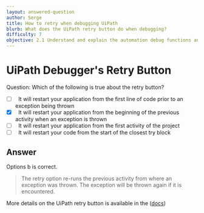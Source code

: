 ```yaml
---
layout: answered-question
author: Serge
title: How to retry when debugging UiPath
blurb: What does the UiPath retry button do when debugging?
difficulty: 7
objective: 2.1 Understand and explain the automation debug functions and usage such as breakpoints
---
```


<h1>UiPath Debugger's Retry Button</h1>

Question: Which of the following is true about the retry button?

- [ ] &nbsp;  It will restart your application from the first line of code prior to an exception being thrown
- [x] &nbsp;  It will restart your application from the beginning of the previous activity when an exception is thrown
- [ ] &nbsp;  It will restart your application from the first activity of the project
- [ ] &nbsp;  It will restart your code from the start of the closest try block

## Answer

Options b is correct.

> The retry option re-runs the previous activity from where an exception was thrown. The exception will be thrown again if it is encountered.

More details on the UiPath retry button is available in the ([docs](https://docs.uipath.com/studio/docs/debugging-actions))

